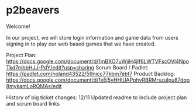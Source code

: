 # p2beavers

Welcome!

In our project, we will store login information and game data from users signing in to play our web based games that we have created.

Project Plan: https://docs.google.com/document/d/1mBXO7uWjiH4jlf6LWTVFscOVl4NpoTkd7mbbHJJ-PdY/edit?usp=sharing
Scrum Board / Padlet: https://padlet.com/noland43522/59nicc77kbm7ebt7
Product Backlog: https://docs.google.com/document/d/1xEj5yHHlUAPphvRBRMrszuIpu87dqo8mykamLoRQMAs/edit

History of big ticket changes:
  12/11 Updated readme to include project plan and scrum board links